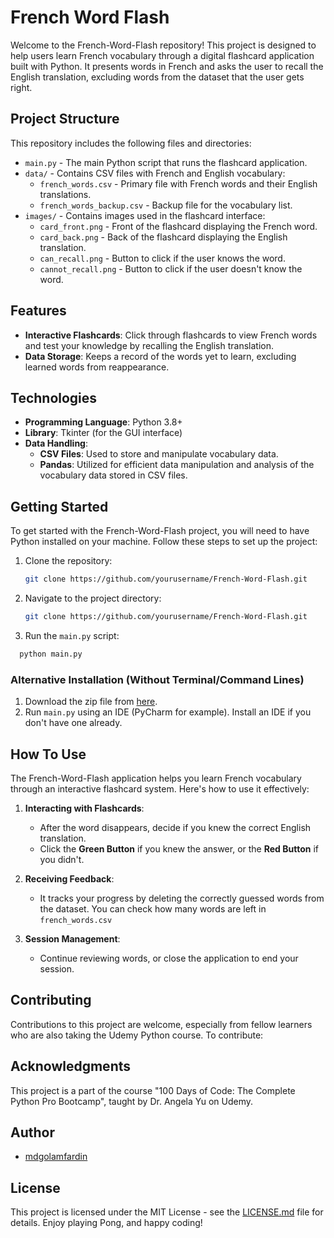 # French Word Flash

Welcome to the French-Word-Flash repository! This project is designed to help users learn French vocabulary through a digital flashcard application built with Python. It presents words in French and asks the user to recall the English translation, excluding words from the dataset that the user gets right. 

## Project Structure

This repository includes the following files and directories:

- `main.py` - The main Python script that runs the flashcard application.
- `data/` - Contains CSV files with French and English vocabulary:
  - `french_words.csv` - Primary file with French words and their English translations.
  - `french_words_backup.csv` - Backup file for the vocabulary list.
- `images/` - Contains images used in the flashcard interface:
  - `card_front.png` - Front of the flashcard displaying the French word.
  - `card_back.png` - Back of the flashcard displaying the English translation.
  - `can_recall.png` - Button to click if the user knows the word.
  - `cannot_recall.png` - Button to click if the user doesn't know the word.

## Features

- **Interactive Flashcards**: Click through flashcards to view French words and test your knowledge by recalling the English translation.
- **Data Storage**: Keeps a record of the words yet to learn, excluding learned words from reappearance.

## Technologies
- **Programming Language**: Python 3.8+
- **Library**: Tkinter (for the GUI interface)
- **Data Handling**: 
  - **CSV Files**: Used to store and manipulate vocabulary data.
  - **Pandas**: Utilized for efficient data manipulation and analysis of the vocabulary data stored in CSV files.

## Getting Started
To get started with the French-Word-Flash project, you will need to have Python installed on your machine. Follow these steps to set up the project:

1. Clone the repository:
   ```bash
   git clone https://github.com/yourusername/French-Word-Flash.git
   ```
2. Navigate to the project directory:
   ```bash
   git clone https://github.com/yourusername/French-Word-Flash.git
   ```
3. Run the `main.py` script:
  ```bash
    python main.py
  ```

### Alternative Installation (Without Terminal/Command Lines)
1. Download the zip file from [here](https://github.com/mdgolamfardin/French-Word-Flash).
2. Run `main.py` using an IDE (PyCharm for example). Install an IDE if you don't have one already.

## How To Use
The French-Word-Flash application helps you learn French vocabulary through an interactive flashcard system. Here's how to use it effectively:

1. **Interacting with Flashcards**:
   - After the word disappears, decide if you knew the correct English translation.
   - Click the **Green Button** if you knew the answer, or the **Red Button** if you didn't.

2. **Receiving Feedback**:
   - It tracks your progress by deleting the correctly guessed words from the dataset. You can check how many words are left in `french_words.csv`

3. **Session Management**:
   - Continue reviewing words, or close the application to end your session.

## Contributing
Contributions to this project are welcome, especially from fellow learners who are also taking the Udemy Python course. To contribute:

## Acknowledgments
This project is a part of the course "100 Days of Code: The Complete Python Pro Bootcamp", taught by Dr. Angela Yu on Udemy.

## Author
- [mdgolamfardin](https://github.com/mdgolamfardin)
## License

This project is licensed under the MIT License - see the [LICENSE.md](LICENSE.md) file for details.
Enjoy playing Pong, and happy coding!